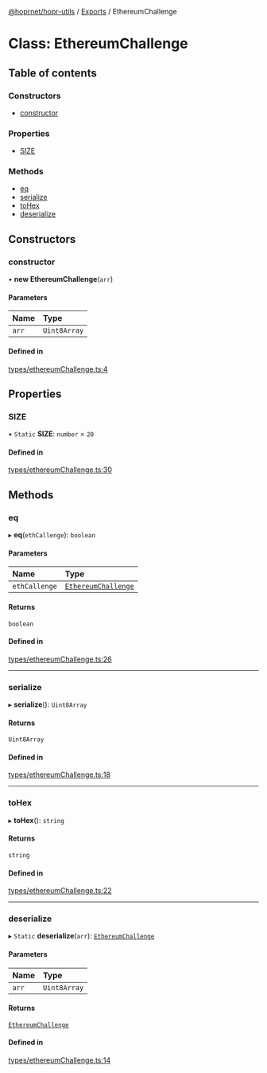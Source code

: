 [@hoprnet/hopr-utils](../README.md) / [Exports](../modules.md) / EthereumChallenge

# Class: EthereumChallenge

## Table of contents

### Constructors

- [constructor](EthereumChallenge.md#constructor)

### Properties

- [SIZE](EthereumChallenge.md#size)

### Methods

- [eq](EthereumChallenge.md#eq)
- [serialize](EthereumChallenge.md#serialize)
- [toHex](EthereumChallenge.md#tohex)
- [deserialize](EthereumChallenge.md#deserialize)

## Constructors

### constructor

• **new EthereumChallenge**(`arr`)

#### Parameters

| Name | Type |
| :------ | :------ |
| `arr` | `Uint8Array` |

#### Defined in

[types/ethereumChallenge.ts:4](https://github.com/hoprnet/hoprnet/blob/master/packages/utils/src/types/ethereumChallenge.ts#L4)

## Properties

### SIZE

▪ `Static` **SIZE**: `number` = `20`

#### Defined in

[types/ethereumChallenge.ts:30](https://github.com/hoprnet/hoprnet/blob/master/packages/utils/src/types/ethereumChallenge.ts#L30)

## Methods

### eq

▸ **eq**(`ethCallenge`): `boolean`

#### Parameters

| Name | Type |
| :------ | :------ |
| `ethCallenge` | [`EthereumChallenge`](EthereumChallenge.md) |

#### Returns

`boolean`

#### Defined in

[types/ethereumChallenge.ts:26](https://github.com/hoprnet/hoprnet/blob/master/packages/utils/src/types/ethereumChallenge.ts#L26)

___

### serialize

▸ **serialize**(): `Uint8Array`

#### Returns

`Uint8Array`

#### Defined in

[types/ethereumChallenge.ts:18](https://github.com/hoprnet/hoprnet/blob/master/packages/utils/src/types/ethereumChallenge.ts#L18)

___

### toHex

▸ **toHex**(): `string`

#### Returns

`string`

#### Defined in

[types/ethereumChallenge.ts:22](https://github.com/hoprnet/hoprnet/blob/master/packages/utils/src/types/ethereumChallenge.ts#L22)

___

### deserialize

▸ `Static` **deserialize**(`arr`): [`EthereumChallenge`](EthereumChallenge.md)

#### Parameters

| Name | Type |
| :------ | :------ |
| `arr` | `Uint8Array` |

#### Returns

[`EthereumChallenge`](EthereumChallenge.md)

#### Defined in

[types/ethereumChallenge.ts:14](https://github.com/hoprnet/hoprnet/blob/master/packages/utils/src/types/ethereumChallenge.ts#L14)
